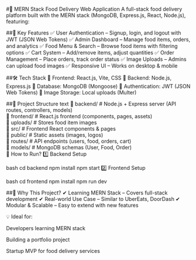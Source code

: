 #🍔 MERN Stack Food Delivery Web Application
A full-stack food delivery platform built with the MERN stack (MongoDB, Express.js, React, Node.js), featuring:

##📌 Key Features
✅ User Authentication – Signup, login, and logout with JWT (JSON Web Tokens)
✅ Admin Dashboard – Manage food items, orders, and analytics
✅ Food Menu & Search – Browse food items with filtering options
✅ Cart System – Add/remove items, adjust quantities
✅ Order Management – Place orders, track order status
✅ Image Uploads – Admins can upload food images
✅ Responsive UI – Works on desktop & mobile

##🛠 Tech Stack
🔹 Frontend: React.js, Vite, CSS
🔹 Backend: Node.js, Express.js
🔹 Database: MongoDB (Mongoose)
🔹 Authentication: JWT (JSON Web Tokens)
🔹 Image Storage: Local uploads (Multer)

##📂 Project Structure
text
📁 backend/        # Node.js + Express server (API routes, controllers, models)  
📁 frontend/       # React.js frontend (components, pages, assets)  
📁 uploads/        # Stores food item images  
📁 src/            # Frontend React components & pages  
📁 public/         # Static assets (images, logos)  
📁 routes/         # API endpoints (users, food, orders, cart)  
📁 models/         # MongoDB schemas (User, Food, Order)  
🚀 How to Run?
1️⃣ Backend Setup

bash
cd backend
npm install
npm start
2️⃣ Frontend Setup

bash
cd frontend
npm install
npm run dev

##🎯 Why This Project?
✔ Learning MERN Stack – Covers full-stack development
✔ Real-world Use Case – Similar to UberEats, DoorDash
✔ Modular & Scalable – Easy to extend with new features

💡 Ideal for:

Developers learning MERN stack

Building a portfolio project

Startup MVP for food delivery services